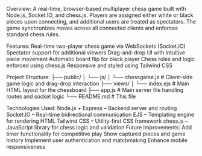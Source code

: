 Overview:
A real-time, browser-based multiplayer chess game built with Node.js, Socket.IO, and chess.js. 
Players are assigned either white or black pieces upon connecting, and additional users are treated as spectators. 
The game synchronizes moves across all connected clients and enforces standard chess rules.

Features:
  Real-time two-player chess game via WebSockets (Socket.IO)
  Spectator support for additional viewers
  Drag-and-drop UI with intuitive piece movement
  Automatic board flip for black player
  Chess rules and logic enforced using chess.js
  Responsive and styled using Tailwind CSS

Project Structure:
  ├── public/
  │   └── js/
  │       └── chessgame.js       # Client-side game logic and drag-drop interaction
  ├── views/
  │   └── index.ejs              # Main HTML layout for the chessboard
  ├── app.js                     # Main server file handling routes and socket logic
  └── README.md                  # This file

Technologies Used:
  Node.js + Express – Backend server and routing
  Socket.IO – Real-time bidirectional communication
  EJS – Templating engine for rendering HTML
  Tailwind CSS – Utility-first CSS framework
  chess.js – JavaScript library for chess logic and validation
Future Improvements:
  Add timer functionality for competitive play
  Show captured pieces and game history
  Implement user authentication and matchmaking
  Enhance mobile responsiveness
